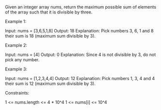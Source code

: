 Given an integer array nums, return the maximum possible sum of elements of
the array such that it is divisible by three.


Example 1:


Input: nums = [3,6,5,1,8]
Output: 18
Explanation: Pick numbers 3, 6, 1 and 8 their sum is 18 (maximum sum
divisible by 3).

Example 2:


Input: nums = [4]
Output: 0
Explanation: Since 4 is not divisible by 3, do not pick any number.


Example 3:


Input: nums = [1,2,3,4,4]
Output: 12
Explanation: Pick numbers 1, 3, 4 and 4 their sum is 12 (maximum sum
divisible by 3).



Constraints:


1 <= nums.length <= 4 * 10^4
1 <= nums[i] <= 10^4




